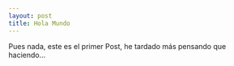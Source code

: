 ```yaml
---
layout: post
title: Hola Mundo
---
```


Pues nada, este es el primer Post, he tardado más pensando que haciendo...
